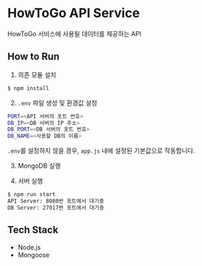 # HowToGo API Service

HowToGo 서비스에 사용될 데이터를 제공하는 API

## How to Run

1. 의존 모듈 설치

```bash
$ npm install
```

2. `.env` 파일 생성 및 환경값 설정

```bash
PORT=<API 서버의 포트 번호>
DB_IP=<DB 서버의 IP 주소>
DB_PORT=<DB 서버의 포트 번호>
DB_NAME=<사용할 DB의 이름>
```

`.env`를 설정하지 않을 경우, `app.js` 내에 설정된 기본값으로 작동합니다.

3. MongoDB 실행

4. 서버 실행

```bash
$ npm run start
API Server: 8080번 포트에서 대기중
DB Server: 27017번 포트에서 대기중
```

## Tech Stack

- Node.js
- Mongoose
